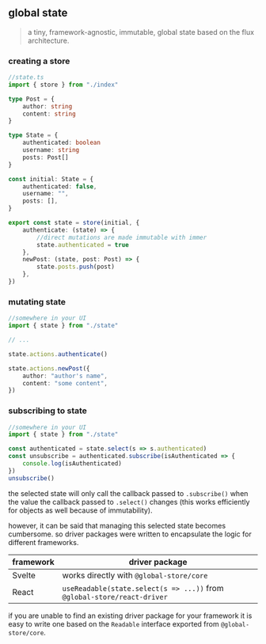 ## global state

> a tiny, framework-agnostic, immutable, global state based on the flux architecture.

### creating a store

```typescript
//state.ts
import { store } from "./index"

type Post = {
    author: string
    content: string
}

type State = {
    authenticated: boolean
    username: string
    posts: Post[]
}

const initial: State = {
    authenticated: false,
    username: "",
    posts: [],
}

export const state = store(initial, {
    authenticate: (state) => {
        //direct mutations are made immutable with immer
        state.authenticated = true
    },
    newPost: (state, post: Post) => {
        state.posts.push(post)
    },
})
```

### mutating state

```typescript
//somewhere in your UI
import { state } from "./state"

// ...

state.actions.authenticate()

state.actions.newPost({
    author: "author's name",
    content: "some content",
})
```

### subscribing to state

```typescript
//somewhere in your UI
import { state } from "./state"

const authenticated = state.select(s => s.authenticated)
const unsubscribe = authenticated.subscribe(isAuthenticated => {
    console.log(isAuthenticated)
})
unsubscribe()
```

the selected state will only call the callback passed to `.subscribe()` when the value the callback passed to `.select()` changes (this works efficiently for objects as well because of immutability).

however, it can be said that managing this selected state becomes cumbersome. so driver packages were written to encapsulate the logic for different frameworks.

| framework | driver package |
| --- | --- |
| Svelte | works directly with `@global-store/core` |
| React | `useReadable(state.select(s => ...))` from `@global-store/react-driver` |

if you are unable to find an existing driver package for your framework it is easy to write one based on the `Readable` interface exported from `@global-store/core`.
